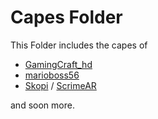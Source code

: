 # Capes Folder
This Folder includes the capes of
- [GamingCraft_hd](./GamingCraft_hd.png)
- [marioboss56](./marioboss56.png)
- [Skopi](./Skopi.png) / [ScrimeAR](./ScrimeAR.png)

and soon more.
